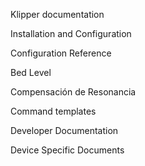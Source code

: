 Klipper documentation

Installation and Configuration

Configuration Reference

Bed Level

Compensación de Resonancia

Command templates

Developer Documentation

Device Specific Documents
